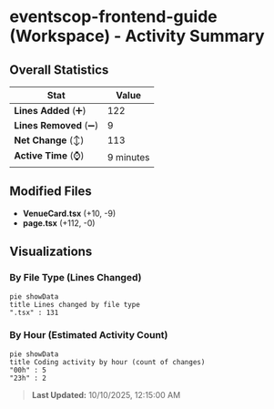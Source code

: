 # eventscop-frontend-guide (Workspace) - Activity Summary 

## Overall Statistics

| Stat                   | Value                                                             |
| ---------------------- | ----------------------------------------------------------------- |
| **Lines Added** (➕)   | 122                                          |
| **Lines Removed** (➖) | 9                                        |
| **Net Change** (↕)    | 113                |
| **Active Time** (⌚)   | 9 minutes |


## Modified Files
- **VenueCard.tsx** (+10, -9)
- **page.tsx** (+112, -0)

## Visualizations

### By File Type (Lines Changed)

```mermaid
pie showData
title Lines changed by file type
".tsx" : 131
```

### By Hour (Estimated Activity Count)

```mermaid
pie showData
title Coding activity by hour (count of changes)
"00h" : 5
"23h" : 2
```


> **Last Updated:** 10/10/2025, 12:15:00 AM